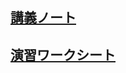 ## [講義ノート](array_numpy.md)

## [演習ワークシート](http://colab.research.google.com/github/ueharaLab/python22_numpy/blob/main/array_numpy.ipynb)